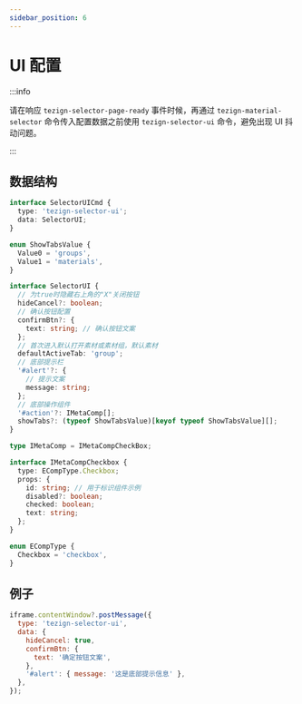 ```yaml
---
sidebar_position: 6
---
```


# UI 配置

:::info

请在响应 `tezign-selector-page-ready` 事件时候，再通过 `tezign-material-selector` 命令传入配置数据之前使用 `tezign-selector-ui` 命令，避免出现 UI 抖动问题。

:::

## 数据结构

```typescript
interface SelectorUICmd {
  type: 'tezign-selector-ui';
  data: SelectorUI;
}

enum ShowTabsValue {
  Value0 = 'groups',
  Value1 = 'materials',
}

interface SelectorUI {
  // 为true时隐藏右上角的"X"关闭按钮
  hideCancel?: boolean;
  // 确认按钮配置
  confirmBtn?: {
    text: string; // 确认按钮文案
  };
  // 首次进入默认打开素材或素材组，默认素材
  defaultActiveTab: 'group';
  // 底部提示栏
  '#alert'?: {
    // 提示文案
    message: string;
  };
  // 底部操作组件
  '#action'?: IMetaComp[];
  showTabs?: (typeof ShowTabsValue)[keyof typeof ShowTabsValue][];
}

type IMetaComp = IMetaCompCheckBox;

interface IMetaCompCheckbox {
  type: ECompType.Checkbox;
  props: {
    id: string; // 用于标识组件示例
    disabled?: boolean;
    checked: boolean;
    text: string;
  };
}

enum ECompType {
  Checkbox = 'checkbox',
}
```

## 例子

```javascript
iframe.contentWindow?.postMessage({
  type: 'tezign-selector-ui',
  data: {
    hideCancel: true,
    confirmBtn: {
      text: '确定按钮文案',
    },
    '#alert': { message: '这是底部提示信息' },
  },
});
```
